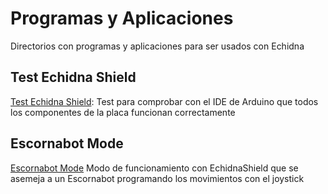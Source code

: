 # Programas y Aplicaciones

Directorios con programas y aplicaciones para ser usados con Echidna

## Test Echidna Shield
[Test Echidna Shield](https://github.com/EchidnaShield/Recursos/blob/master/Programas_y_Aplicaciones/TestEchidnaShield/TestEchidnaShield.ino): Test para comprobar con el IDE de Arduino que todos los componentes de la placa funcionan correctamente


## Escornabot Mode
[Escornabot Mode](https://github.com/EchidnaShield/Recursos/blob/master/Programas_y_Aplicaciones/EscornabotMode/EscornabotMode.ino)
Modo de funcionamiento con EchidnaShield que se asemeja a un Escornabot programando los movimientos con el joystick

